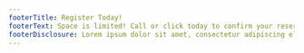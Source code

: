 ```yaml
---
footerTitle: Register Today!
footerText: Space is limited! Call or click today to confirm your reservations.
footerDisclosure: Lorem ipsum dolor sit amet, consectetur adipiscing elit, sed do eiusmod tempor incididunt ut labore et dolore magna aliqua. Suspendisse potenti nullam ac tortor vitae. Id diam maecenas ultricies mi. Arcu felis bibendum ut tristique et egestas quis ipsum suspendisse. Nullam ac tortor vitae purus faucibus ornare suspendisse sed nisi. Vitae tortor condimentum lacinia quis vel eros donec ac odio. Nulla facilisi cras fermentum odio eu feugiat pretium nibh ipsum. Purus non enim praesent elementum facilisis. Nibh mauris cursus mattis molestie a iaculis at erat pellentesque. Quam nulla porttitor massa id neque aliquam vestibulum morbi blandit. Hendrerit dolor magna eget est lorem ipsum dolor sit. Malesuada proin libero nunc consequat interdum varius sit amet mattis. Ultrices sagittis orci a scelerisque purus. Non quam lacus suspendisse faucibus interdum posuere lorem ipsum dolor. Egestas erat imperdiet sed euismod nisi porta lorem mollis. Viverra adipiscing at in tellus integer feugiat scelerisque varius morbi. Rutrum quisque non tellus orci ac auctor. Neque ornare aenean euismod elementum nisi quis. Est pellentesque elit ullamcorper dignissim cras tincidunt lobortis. Ultrices vitae auctor eu augue ut.
---
```

